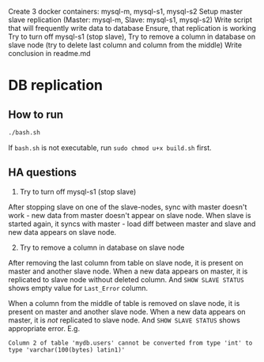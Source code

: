 Create 3 docker containers: mysql-m, mysql-s1, mysql-s2
Setup master slave replication (Master: mysql-m, Slave: mysql-s1, mysql-s2)
Write script that will frequently write data to database
Ensure, that replication is working
Try to turn off mysql-s1 (stop slave), 
Try to remove a column in  database on slave node (try to delete last column and column from the middle)
Write conclusion in readme.md


# DB replication

## How to run

```bash
./bash.sh
```

If `bash.sh` is not executable, run `sudo chmod u+x build.sh` first.

## HA questions
1. Try to turn off mysql-s1 (stop slave)

After stopping slave on one of the slave-nodes, sync with master doesn't work - new data from master doesn't appear on slave node.
When slave is started again, it syncs with master - load diff between master and slave and new data appears on slave node.

2. Try to remove a column in  database on slave node

After removing the last column from table on slave node, it is present on master and another slave node. When a new data appears on master, it is replicated to slave node without deleted column. And `SHOW SLAVE STATUS` shows empty value for `Last_Error` column.

When a column from the middle of table is removed on slave node, it is present on master and another slave node. When a new data appears on master, it is *not* replicated to slave node. And `SHOW SLAVE STATUS` shows appropriate error.
E.g. 
```
Column 2 of table 'mydb.users' cannot be converted from type 'int' to type 'varchar(100(bytes) latin1)'
```
